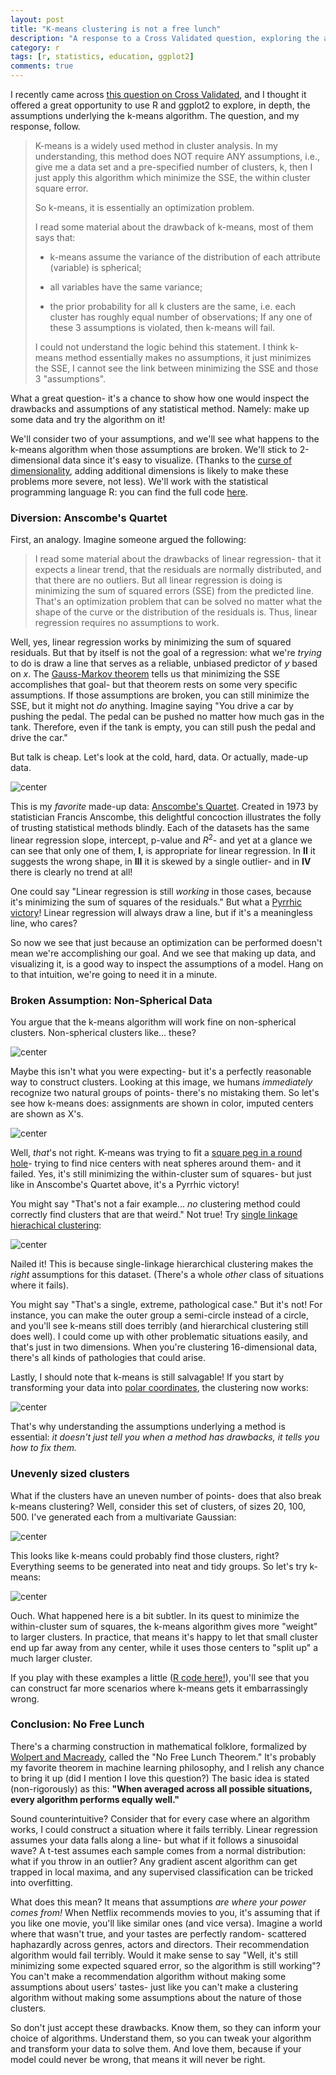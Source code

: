 ```yaml
---
layout: post
title: "K-means clustering is not a free lunch"
description: "A response to a Cross Validated question, exploring the assumptions underlying the k-means algorithm."
category: r
tags: [r, statistics, education, ggplot2]
comments: true
---
```




I recently came across [this question on Cross Validated](http://stats.stackexchange.com/questions/133656/how-to-understand-the-drawbacks-of-k-means#133656), and I thought it offered a great opportunity to use R and ggplot2 to explore, in depth, the assumptions underlying the k-means algorithm. The question, and my response, follow.

> K-means is a widely used method in cluster analysis. In my understanding, this method does NOT require ANY assumptions, i.e., give me a data set and a pre-specified number of clusters, k, then I just apply this algorithm which minimize the SSE, the within cluster square error.
> 
> So k-means, it is essentially an optimization problem.
>
> I read some material about the drawback of k-means, most of them says that:
> 
> * k-means assume the variance of the distribution of each attribute (variable) is spherical;
> 
> * all variables have the same variance;
> 
> * the prior probability for all k clusters are the same, i.e. each cluster has roughly equal number of observations;
> If any one of these 3 assumptions is violated, then k-means will fail.
> 
> I could not understand the logic behind this statement. I think k-means method essentially makes no assumptions, it just minimizes the SSE, I cannot see the link between minimizing the SSE and those 3 "assumptions".

What a great question- it's a chance to show how one would inspect the drawbacks and assumptions of any statistical method.  Namely: make up some data and try the algorithm on it!

We'll consider two of your assumptions, and we'll see what happens to the k-means algorithm when those assumptions are broken. We'll stick to 2-dimensional data since it's easy to visualize. (Thanks to the [curse of dimensionality](http://en.wikipedia.org/wiki/Curse_of_dimensionality), adding additional dimensions is likely to make these problems more severe, not less). We'll work with the statistical programming language R: you can find the full code [here](https://github.com/dgrtwo/dgrtwo.github.com/blob/master/_R/2015-01-16-kmeans-free-lunch.Rmd).

### Diversion: Anscombe's Quartet

First, an analogy. Imagine someone argued the following:

> I read some material about the drawbacks of linear regression- that it expects a linear trend, that the residuals are normally distributed, and that there are no outliers. But all linear regression is doing is minimizing the sum of squared errors (SSE) from the predicted line. That's an optimization problem that can be solved no matter what the shape of the curve or the distribution of the residuals is. Thus, linear regression requires no assumptions to work.

Well, yes, linear regression works by minimizing the sum of squared residuals. But that by itself is not the goal of a regression: what we're *trying* to do is draw a line that serves as a reliable, unbiased predictor of *y* based on *x*. The [Gauss-Markov theorem](http://en.wikipedia.org/wiki/Gauss%E2%80%93Markov_theorem) tells us that minimizing the SSE accomplishes that goal- but that theorem rests on some very specific assumptions. If those assumptions are broken, you can still minimize the SSE, but it might not *do* anything. Imagine saying "You drive a car by pushing the pedal. The pedal can be pushed no matter how much gas in the tank. Therefore, even if the tank is empty, you can still push the pedal and drive the car."

But talk is cheap. Let's look at the cold, hard, data. Or actually, made-up data.

![center](/figs/2015-01-16-kmeans-free-lunch/anscombe-1.png) 

This is my *favorite* made-up data: [Anscombe's Quartet](http://en.wikipedia.org/wiki/Anscombe%27s_quartet). Created in 1973 by statistician Francis Anscombe, this delightful concoction illustrates the folly of trusting statistical methods blindly. Each of the datasets has the same linear regression slope, intercept, p-value and $R^2$- and yet at a glance we can see that only one of them, **I**, is appropriate for linear regression. In **II** it suggests the wrong shape, in **III** it is skewed by a single outlier- and in **IV** there is clearly no trend at all!

One could say "Linear regression is still *working* in those cases, because it's minimizing the sum of squares of the residuals." But what a [Pyrrhic victory](http://en.wikipedia.org/wiki/Pyrrhic_victory)! Linear regression will always draw a line, but if it's a meaningless line, who cares?

So now we see that just because an optimization can be performed doesn't mean we're accomplishing our goal. And we see that making up data, and visualizing it, is a good way to inspect the assumptions of a model. Hang on to that intuition, we're going to need it in a minute.

### Broken Assumption: Non-Spherical Data

You argue that the k-means algorithm will work fine on non-spherical clusters. Non-spherical clusters like... these?

![center](/figs/2015-01-16-kmeans-free-lunch/non_spherical-1.png) 

Maybe this isn't what you were expecting- but it's a perfectly reasonable way to construct clusters. Looking at this image, we humans *immediately* recognize two natural groups of points- there's no mistaking them. So let's see how k-means does: assignments are shown in color, imputed centers are shown as X's.

![center](/figs/2015-01-16-kmeans-free-lunch/plot_kmeans-1.png) 

Well, *that*'s not right. K-means was trying to fit a [square peg in a round hole](http://en.wikipedia.org/wiki/Square_peg_in_a_round_hole)- trying to find nice centers with neat spheres around them- and it failed. Yes, it's still minimizing the within-cluster sum of squares- but just like in Anscombe's Quartet above, it's a Pyrrhic victory!

You might say "That's not a fair example... *no* clustering method could correctly find clusters that are that weird." Not true! Try [single linkage](http://en.wikipedia.org/wiki/Single-linkage_clustering) [hierachical clustering](http://en.wikipedia.org/wiki/Hierarchical_clustering):

![center](/figs/2015-01-16-kmeans-free-lunch/hclust-1.png) 

Nailed it! This is because single-linkage hierarchical clustering makes the *right* assumptions for this dataset. (There's a whole *other* class of situations where it fails).

You might say "That's a single, extreme, pathological case." But it's not! For instance, you can make the outer group a semi-circle instead of a circle, and you'll see k-means still does terribly (and hierarchical clustering still does well). I could come up with other problematic situations easily, and that's just in two dimensions. When you're clustering 16-dimensional data, there's all kinds of pathologies that could arise.

Lastly, I should note that k-means is still salvagable! If you start by transforming your data into [polar coordinates](http://en.wikipedia.org/wiki/Polar_coordinate_system), the clustering now works:

![center](/figs/2015-01-16-kmeans-free-lunch/polar-1.png) 

That's why understanding the assumptions underlying a method is essential: *it doesn't just tell you when a method has drawbacks, it tells you how to fix them.*

### Unevenly sized clusters



What if the clusters have an uneven number of points- does that also break k-means clustering? Well, consider this set of clusters, of sizes 20, 100, 500. I've generated each from a multivariate Gaussian: 

![center](/figs/2015-01-16-kmeans-free-lunch/different_sizes-1.png) 

This looks like k-means could probably find those clusters, right? Everything seems to be generated into neat and tidy groups. So let's try k-means:

![center](/figs/2015-01-16-kmeans-free-lunch/different_sizes_kmeans-1.png) 

Ouch. What happened here is a bit subtler. In its quest to minimize the within-cluster sum of squares, the k-means algorithm gives more "weight" to larger clusters. In practice, that means it's happy to let that small cluster end up far away from any center, while it uses those centers to "split up" a much larger cluster.

If you play with these examples a little ([R code here!](https://github.com/dgrtwo/dgrtwo.github.com/blob/master/_R/2015-01-16-kmeans-free-lunch.Rmd)), you'll see that you can construct far more scenarios where k-means gets it embarrassingly wrong.

### Conclusion: No Free Lunch

There's a charming construction in mathematical folklore, formalized by [Wolpert and Macready](http://ti.arc.nasa.gov/m/profile/dhw/papers/78.pdf), called the "No Free Lunch Theorem." It's probably my favorite theorem in machine learning philosophy, and I relish any chance to bring it up (did I mention I love this question?) The basic idea is stated (non-rigorously) as this: **"When averaged across all possible situations, every algorithm performs equally well."**

Sound counterintuitive? Consider that for every case where an algorithm works, I could construct a situation where it fails terribly. Linear regression assumes your data falls along a line- but what if it follows a sinusoidal wave? A t-test assumes each sample comes from a normal distribution: what if you throw in an outlier? Any gradient ascent algorithm can get trapped in local maxima, and any supervised classification can be tricked into overfitting.

What does this mean? It means that assumptions *are where your power comes from!* When Netflix recommends movies to you, it's assuming that if you like one movie, you'll like similar ones (and vice versa). Imagine a world where that wasn't true, and your tastes are perfectly random- scattered haphazardly across genres, actors and directors. Their recommendation algorithm would fail terribly. Would it make sense to say "Well, it's still minimizing some expected squared error, so the algorithm is still working"? You can't make a recommendation algorithm without making some assumptions about users' tastes- just like you can't make a clustering algorithm without making some assumptions about the nature of those clusters.

So don't just accept these drawbacks. Know them, so they can inform your choice of algorithms. Understand them, so you can tweak your algorithm and transform your data to solve them. And love them, because if your model could never be wrong, that means it will never be right.
